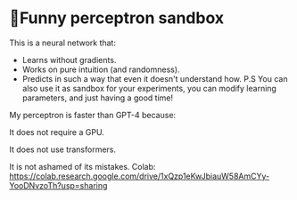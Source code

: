 # 🤖Funny perceptron sandbox

This is a neural network that:
- Learns without gradients.
- Works on pure intuition (and randomness).
- Predicts in such a way that even it doesn't understand how.
P.S You can also use it as sandbox for your experiments, you can modify learning parameters, and just having a good time!

My perceptron is faster than GPT-4 because:

It does not require a GPU.

It does not use transformers.

It is not ashamed of its mistakes.
Colab: https://colab.research.google.com/drive/1xQzp1eKwJbiauW58AmCYy-YooDNvzoTh?usp=sharing
